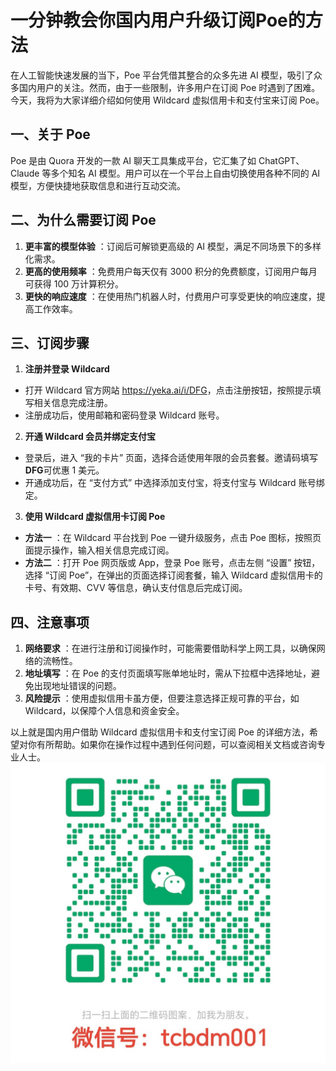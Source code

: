 # 一分钟教会你国内用户升级订阅Poe的方法

在人工智能快速发展的当下，Poe 平台凭借其整合的众多先进 AI 模型，吸引了众多国内用户的关注。然而，由于一些限制，许多用户在订阅 Poe 时遇到了困难。今天，我将为大家详细介绍如何使用 Wildcard 虚拟信用卡和支付宝来订阅 Poe。

## 一、关于 Poe

Poe 是由 Quora 开发的一款 AI 聊天工具集成平台，它汇集了如 ChatGPT、Claude 等多个知名 AI 模型。用户可以在一个平台上自由切换使用各种不同的 AI 模型，方便快捷地获取信息和进行互动交流。

## 二、为什么需要订阅 Poe

1. **更丰富的模型体验** ：订阅后可解锁更高级的 AI 模型，满足不同场景下的多样化需求。
2. **更高的使用频率** ：免费用户每天仅有 3000 积分的免费额度，订阅用户每月可获得 100 万计算积分。
3. **更快的响应速度** ：在使用热门机器人时，付费用户可享受更快的响应速度，提高工作效率。

## 三、订阅步骤

1. **注册并登录 Wildcard**
  
  - 打开 Wildcard 官方网站 <https://yeka.ai/i/DFG>，点击注册按钮，按照提示填写相关信息完成注册。
  - 注册成功后，使用邮箱和密码登录 Wildcard 账号。
2. **开通 Wildcard 会员并绑定支付宝**
  
  - 登录后，进入 “我的卡片” 页面，选择合适使用年限的会员套餐。邀请码填写**DFG**可优惠 1 美元。
  - 开通成功后，在 “支付方式” 中选择添加支付宝，将支付宝与 Wildcard 账号绑定。
3. **使用 Wildcard 虚拟信用卡订阅 Poe**
  
  - **方法一** ：在 Wildcard 平台找到 Poe 一键升级服务，点击 Poe 图标，按照页面提示操作，输入相关信息完成订阅。
  - **方法二** ：打开 Poe 网页版或 App，登录 Poe 账号，点击左侧 “设置” 按钮，选择 “订阅 Poe”，在弹出的页面选择订阅套餐，输入 Wildcard 虚拟信用卡的卡号、有效期、CVV 等信息，确认支付信息后完成订阅。

## 四、注意事项

1. **网络要求** ：在进行注册和订阅操作时，可能需要借助科学上网工具，以确保网络的流畅性。
2. **地址填写** ：在 Poe 的支付页面填写账单地址时，需从下拉框中选择地址，避免出现地址错误的问题。
3. **风险提示** ：使用虚拟信用卡虽方便，但要注意选择正规可靠的平台，如 Wildcard，以保障个人信息和资金安全。

以上就是国内用户借助 Wildcard 虚拟信用卡和支付宝订阅 Poe 的详细方法，希望对你有所帮助。如果你在操作过程中遇到任何问题，可以查阅相关文档或咨询专业人士。
![微信图片](/images/wechat.jpg)
